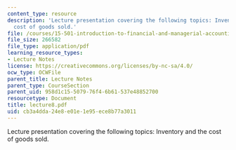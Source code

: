 ```yaml
---
content_type: resource
description: 'Lecture presentation covering the following topics: Inventory and the
  cost of goods sold.'
file: /courses/15-501-introduction-to-financial-and-managerial-accounting-spring-2004/cb3a4dda24e8e01e1e95ece8b77a3011_lecture8.pdf
file_size: 266582
file_type: application/pdf
learning_resource_types:
- Lecture Notes
license: https://creativecommons.org/licenses/by-nc-sa/4.0/
ocw_type: OCWFile
parent_title: Lecture Notes
parent_type: CourseSection
parent_uid: 958d1c15-5079-76f4-6b61-537e48852700
resourcetype: Document
title: lecture8.pdf
uid: cb3a4dda-24e8-e01e-1e95-ece8b77a3011
---
```

Lecture presentation covering the following topics: Inventory and the cost of goods sold.